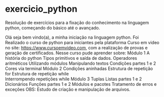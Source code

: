# exercicio_python
Resolução de exercícios para a fixação do conhecimento na linguagem python, começando do básico até o avançado.

Olá seja bem vindo(a), a minha iniciação na linguagem python.
Foi Realizado o curso de python para iniciantes pela plataforma Curso em video no site:
https://www.cursoemvideo.com, com a realização de provas e geração de certificados. 
Nesse curso pude aprender sobre:
Módulo 1
	A história do python 
	Tipos primitivos e saída de dados.
	Operadores aritméticos
	Utilizando módulos
	Manipulando textos
	Condições partes 1 e 2
	Cores via terminal
Módulo 2
	Condições aninhadas
	Estrutura de repetição for
	Estrutura de repetição while	
	Interrompendo repetições while
Módulo 3
	Tuplas
	Listas partes 1 e 2 
	Dicionários
	Funções partes 1 e 2
	Módulos e pacotes
	Tratamento de erros e exceções
OBS:
	Estudo de criação e manipulação de arquivos. 



